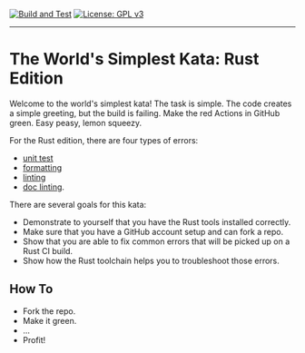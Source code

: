 [![Build and Test](https://github.com/devplaybooks/rust_worlds_simplest_kata/actions/workflows/CI.yaml/badge.svg)](https://github.com/devplaybooks/rust_worlds_simplest_kata/actions/workflows/CI.yaml)
[![License: GPL v3](https://img.shields.io/badge/License-GPLv3-blue.svg)](https://www.gnu.org/licenses/gpl-3.0.en.html)

---

# The World's Simplest Kata: Rust Edition

Welcome to the world's simplest kata! The task is simple. The code creates a simple greeting, but the build is failing.
Make the red Actions in GitHub green. Easy peasy, lemon squeezy.

For the Rust edition, there are four types of errors: 

- [unit test](https://doc.rust-lang.org/cargo/commands/cargo-test.html)
- [formatting](https://github.com/rust-lang/rustfmt)
- [linting](https://github.com/rust-lang/rust-clippy)
- [doc linting](https://doc.rust-lang.org/rustdoc/lints.html).

There are several goals for this kata:

* Demonstrate to yourself that you have the Rust tools installed correctly.
* Make sure that you have a GitHub account setup and can fork a repo.
* Show that you are able to fix common errors that will be picked up on a Rust CI build.
* Show how the Rust toolchain helps you to troubleshoot those errors.

## How To

* Fork the repo.
* Make it green.
* ...
* Profit!
